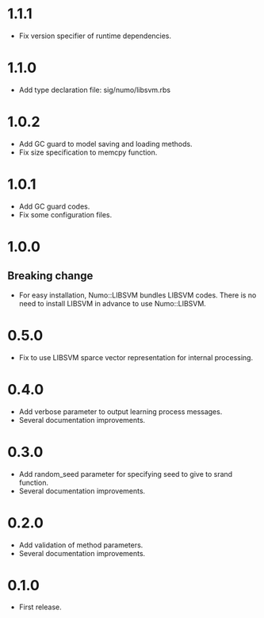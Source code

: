 # 1.1.1
- Fix version specifier of runtime dependencies.

# 1.1.0
- Add type declaration file: sig/numo/libsvm.rbs

# 1.0.2
- Add GC guard to model saving and loading methods.
- Fix size specification to memcpy function.

# 1.0.1
- Add GC guard codes.
- Fix some configuration files.

# 1.0.0
## Breaking change
- For easy installation, Numo::LIBSVM bundles LIBSVM codes.
There is no need to install LIBSVM in advance to use Numo::LIBSVM.

# 0.5.0
- Fix to use LIBSVM sparce vector representation for internal processing.

# 0.4.0
- Add verbose parameter to output learning process messages.
- Several documentation improvements.

# 0.3.0
- Add random_seed parameter for specifying seed to give to srand function.
- Several documentation improvements.

# 0.2.0
- Add validation of method parameters.
- Several documentation improvements.

# 0.1.0
- First release.
